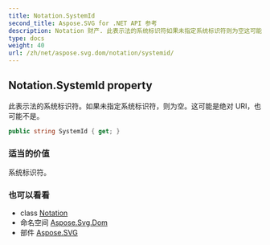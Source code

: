 ```yaml
---
title: Notation.SystemId
second_title: Aspose.SVG for .NET API 参考
description: Notation 财产. 此表示法的系统标识符如果未指定系统标识符则为空这可能是绝对 URI也可能不是
type: docs
weight: 40
url: /zh/net/aspose.svg.dom/notation/systemid/
---
```

## Notation.SystemId property

此表示法的系统标识符。如果未指定系统标识符，则为空。这可能是绝对 URI，也可能不是。

```csharp
public string SystemId { get; }
```

### 适当的价值

系统标识符。

### 也可以看看

* class [Notation](../)
* 命名空间 [Aspose.Svg.Dom](../../notation/)
* 部件 [Aspose.SVG](../../../)


